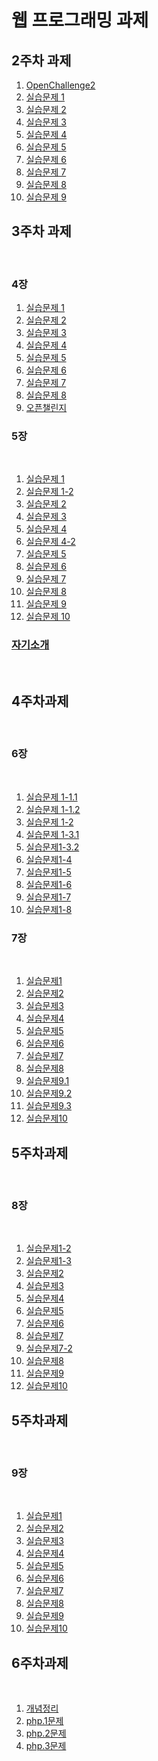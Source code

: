 <!DOCTYPE html>
<html lang="en">
<head>
    <meta charset="UTF-8">
    <meta name="viewport" content="width=device-width, initial-scale=1.0">
   
</head>
<body>
    <h1>웹 프로그래밍 과제</h1>
        <h2>2주차 과제</h2>
        <ol>
            <li><a href = "https://minsuk36.github.io/web_programing/2%EC%A3%BC%EC%B0%A8%20%EA%B3%BC%EC%A0%9C/OpenChallenge2.html">OpenChallenge2</a></li>
            <li><a href = "https://minsuk36.github.io/web_programing/2%EC%A3%BC%EC%B0%A8%20%EA%B3%BC%EC%A0%9C/2.1webprograming.html">실습문제 1</a></li>
            <li><a href = "https://minsuk36.github.io/web_programing/2%EC%A3%BC%EC%B0%A8%20%EA%B3%BC%EC%A0%9C/2.2webprograming.html">실습문제 2</a></li>
            <li><a href = "https://minsuk36.github.io/web_programing/2%EC%A3%BC%EC%B0%A8%20%EA%B3%BC%EC%A0%9C/2.3webprograming.html">실습문제 3</a></li>
            <li><a href = "https://minsuk36.github.io/web_programing/2%EC%A3%BC%EC%B0%A8%20%EA%B3%BC%EC%A0%9C/2.4webprograming.html">실습문제 4</a></li>
            <li><a href = "https://minsuk36.github.io/web_programing/2%EC%A3%BC%EC%B0%A8%20%EA%B3%BC%EC%A0%9C/2.5webprograming.html">실습문제 5</a></li>
            <li><a href = "https://minsuk36.github.io/web_programing/2%EC%A3%BC%EC%B0%A8%20%EA%B3%BC%EC%A0%9C/2.6webprograming.html">실습문제 6</a></li>
            <li><a href = "https://minsuk36.github.io/web_programing/2%EC%A3%BC%EC%B0%A8%20%EA%B3%BC%EC%A0%9C/2.7webprograming.html">실습문제 7</a></li>
            <li><a href = "https://minsuk36.github.io/web_programing/2%EC%A3%BC%EC%B0%A8%20%EA%B3%BC%EC%A0%9C/2.8webprograming.html">실습문제 8</a></li>
            <li><a href = "https://minsuk36.github.io/web_programing/2%EC%A3%BC%EC%B0%A8%20%EA%B3%BC%EC%A0%9C/2.9webprograming.html">실습문제 9</a></li>
        </ol>
        <h2>3주차 과제</h2><br>
        <h3>4장</h3>
       <ol>
            <li><a href = "https://minsuk36.github.io/web_programing/3%EC%A3%BC%EC%B0%A8%EA%B3%BC%EC%A0%9C/4.1webprograming.html">실습문제 1</a></li>
            <li><a href = "https://minsuk36.github.io/web_programing/3%EC%A3%BC%EC%B0%A8%EA%B3%BC%EC%A0%9C/4.2webprograming.html">실습문제 2</a></li>
            <li><a href = "https://minsuk36.github.io/web_programing/3%EC%A3%BC%EC%B0%A8%EA%B3%BC%EC%A0%9C/4.3webprograming.html">실습문제 3</a></li>
            <li><a href = "https://minsuk36.github.io/web_programing/3%EC%A3%BC%EC%B0%A8%EA%B3%BC%EC%A0%9C/4.4webprograming.html">실습문제 4</a></li>
            <li><a href = "https://minsuk36.github.io/web_programing/3%EC%A3%BC%EC%B0%A8%EA%B3%BC%EC%A0%9C/4.5webprograming.html">실습문제 5</a></li>
            <li><a href = "https://minsuk36.github.io/web_programing/3%EC%A3%BC%EC%B0%A8%EA%B3%BC%EC%A0%9C/4.6webprograming.html">실습문제 6</a></li>
            <li><a href = "https://minsuk36.github.io/web_programing/3%EC%A3%BC%EC%B0%A8%EA%B3%BC%EC%A0%9C/4.7webprograming.html">실습문제 7</a></li>
            <li><a href = "https://minsuk36.github.io/web_programing/3%EC%A3%BC%EC%B0%A8%EA%B3%BC%EC%A0%9C/4.8webprograming.html">실습문제 8</a></li>
           <li><a href = "https://minsuk36.github.io/web_programing/3%EC%A3%BC%EC%B0%A8%EA%B3%BC%EC%A0%9C/Openchallenge4.html">오픈챌린지</a></li>
      </ol>
            <h3>5장</h3><br>
       <ol>
            <li><a href = "https://minsuk36.github.io/web_programing/3%EC%A3%BC%EC%B0%A8%EA%B3%BC%EC%A0%9C/5.1webprograming.html">실습문제 1</a></li>
           <li><a href = "https://minsuk36.github.io/web_programing/3%EC%A3%BC%EC%B0%A8%EA%B3%BC%EC%A0%9C/5.1-2webprograming.html">실습문제 1-2</a></li>
            <li><a href = "https://minsuk36.github.io/web_programing/3%EC%A3%BC%EC%B0%A8%EA%B3%BC%EC%A0%9C/5.2webprograming.html">실습문제 2</a></li>
            <li><a href = "https://minsuk36.github.io/web_programing/3%EC%A3%BC%EC%B0%A8%EA%B3%BC%EC%A0%9C/5.3webprograming.html">실습문제 3</a></li>
            <li><a href = "https://minsuk36.github.io/web_programing/3%EC%A3%BC%EC%B0%A8%EA%B3%BC%EC%A0%9C/5.4webprograming.html">실습문제 4</a></li>
            <li><a href = "https://minsuk36.github.io/web_programing/3%EC%A3%BC%EC%B0%A8%EA%B3%BC%EC%A0%9C/5.4-2webprograming.html">실습문제 4-2</a></li>
            <li><a href = "https://minsuk36.github.io/web_programing/3%EC%A3%BC%EC%B0%A8%EA%B3%BC%EC%A0%9C/5.5webprograming.html">실습문제 5</a></li>
            <li><a href = "https://minsuk36.github.io/web_programing/3%EC%A3%BC%EC%B0%A8%EA%B3%BC%EC%A0%9C/5.6webprograming.html">실습문제 6</a></li>
            <li><a href = "https://minsuk36.github.io/web_programing/3%EC%A3%BC%EC%B0%A8%EA%B3%BC%EC%A0%9C/5.7webprogramng.html">실습문제 7</a></li>
            <li><a href = "https://minsuk36.github.io/web_programing/3%EC%A3%BC%EC%B0%A8%EA%B3%BC%EC%A0%9C/5.8webprograming.html">실습문제 8</a></li>
           <li><a href = "https://minsuk36.github.io/web_programing/3%EC%A3%BC%EC%B0%A8%EA%B3%BC%EC%A0%9C/5.9webprograming.html">실습문제 9</a></li>
           <li><a href = "https://minsuk36.github.io/web_programing/3%EC%A3%BC%EC%B0%A8%EA%B3%BC%EC%A0%9C/5.10webprograming.html">실습문제 10</a></li>
      </ol>
      <h3><a href = "https://minsuk36.github.io/web_programing/3%EC%A3%BC%EC%B0%A8%EA%B3%BC%EC%A0%9C/MyIntroduce.html">자기소개</a></h3><br>
        <h2>4주차과제</h2><br>
        <h3>6장</h3><br>
         <ol>
        <li><a href = "https://minsuk36.github.io/web_programing/4%EC%A3%BC%EA%B3%BC%EC%A0%9C/6.1Webprograming.html">실습문제 1-1.1</a></li>
        <li><a href = "https://minsuk36.github.io/web_programing/4%EC%A3%BC%EA%B3%BC%EC%A0%9C/6.1-2Webprograming.html">실습문제 1-1.2</a></li>
        <li><a href = "https://minsuk36.github.io/web_programing/4%EC%A3%BC%EA%B3%BC%EC%A0%9C/6.2Webprograming.html">실습문제 1-2</a></li>
        <li><a href = "https://minsuk36.github.io/web_programing/4%EC%A3%BC%EA%B3%BC%EC%A0%9C/6.3Webprograming.html">실습문제 1-3.1</a></li>
        <li><a href = "https://minsuk36.github.io/web_programing/4%EC%A3%BC%EA%B3%BC%EC%A0%9C/6.3-2Webprograming.html">실습문제1-3.2</a></li>
        <li><a href = "https://minsuk36.github.io/web_programing/4%EC%A3%BC%EA%B3%BC%EC%A0%9C/6.4Webprograming.html">실습문제1-4</a></li>
        <li><a href = "https://minsuk36.github.io/web_programing/4%EC%A3%BC%EA%B3%BC%EC%A0%9C/6.5Webprograming.html">실습문제1-5</a></li>
        <li><a href = "https://minsuk36.github.io/web_programing/4%EC%A3%BC%EA%B3%BC%EC%A0%9C/6.6Webprograming.html">실습문제1-6</a></li>
        <li><a href = "https://minsuk36.github.io/web_programing/4%EC%A3%BC%EA%B3%BC%EC%A0%9C/6.7Webprograming.html">실습문제1-7</a></li>
        <li><a href = "https://minsuk36.github.io/web_programing/4%EC%A3%BC%EA%B3%BC%EC%A0%9C/6.8Webprograming.html">실습문제1-8</a></li>
        </ol>
        <h3>7장</h3><br>
        <ol>
         <li><a href = "https://minsuk36.github.io/web_programing/4%EC%A3%BC%EA%B3%BC%EC%A0%9C/7.1Webprograming.html">실습문제1</a></li>
         <li><a href = "https://minsuk36.github.io/web_programing/4%EC%A3%BC%EA%B3%BC%EC%A0%9C/7.2Webprograming.html">실습문제2</a></li>
        <li><a href = "https://minsuk36.github.io/web_programing/4%EC%A3%BC%EA%B3%BC%EC%A0%9C/7.3Webprograming.html">실습문제3</a></li>
        <li><a href = "https://minsuk36.github.io/web_programing/4%EC%A3%BC%EA%B3%BC%EC%A0%9C/7.4Webprograming.html">실습문제4</a></li>
        <li><a href = "https://minsuk36.github.io/web_programing/4%EC%A3%BC%EA%B3%BC%EC%A0%9C/7.5Webprograming.html">실습문제5</a></li>
          <li><a href = "https://minsuk36.github.io/web_programing/4%EC%A3%BC%EA%B3%BC%EC%A0%9C/7.6Webprograming.html">실습문제6</a></li>
            <li><a href = "https://minsuk36.github.io/web_programing/4%EC%A3%BC%EA%B3%BC%EC%A0%9C/7.7Webprograming.html">실습문제7</a></li>
              <li><a href = "https://minsuk36.github.io/web_programing/4%EC%A3%BC%EA%B3%BC%EC%A0%9C/7.8Webprograming.html">실습문제8</a></li>
                <li><a href = "https://minsuk36.github.io/web_programing/4%EC%A3%BC%EA%B3%BC%EC%A0%9C/7.9-1Webprograming.html">실습문제9.1</a></li>
                  <li><a href = "https://minsuk36.github.io/web_programing/4%EC%A3%BC%EA%B3%BC%EC%A0%9C/7.9-2Webprograming.html">실습문제9.2</a></li>
                    <li><a href = "https://minsuk36.github.io/web_programing/4%EC%A3%BC%EA%B3%BC%EC%A0%9C/7.9-3Webprograming.html">실습문제9.3</a></li>
                      <li><a href = "https://minsuk36.github.io/web_programing/4%EC%A3%BC%EA%B3%BC%EC%A0%9C/7.10Webprograming.html">실습문제10</a></li>
        </ol>
       <h2>5주차과제</h2><br>
    <h3>8장</h3><br>
     <ol>
         <li><a href = "https://minsuk36.github.io/web_programing/5%EC%A3%BC%EC%B0%A8%EA%B3%BC%EC%A0%9C/8.1-2Webprograming.html">실습문제1-2</a></li>
         <li><a href = "https://minsuk36.github.io/web_programing/5%EC%A3%BC%EC%B0%A8%EA%B3%BC%EC%A0%9C/8.1-3Webprograming.html">실습문제1-3</a></li>
         <li><a href = "https://minsuk36.github.io/web_programing/5%EC%A3%BC%EC%B0%A8%EA%B3%BC%EC%A0%9C/8.2Webprograming.html">실습문제2</a></li>
         <li><a href = "https://minsuk36.github.io/web_programing/5%EC%A3%BC%EC%B0%A8%EA%B3%BC%EC%A0%9C/8.3Webprograming.html">실습문제3</a></li>
         <li><a href = "https://minsuk36.github.io/web_programing/5%EC%A3%BC%EC%B0%A8%EA%B3%BC%EC%A0%9C/8.4Webprograming.html">실습문제4</a></li>
         <li><a href = "https://minsuk36.github.io/web_programing/5%EC%A3%BC%EC%B0%A8%EA%B3%BC%EC%A0%9C/8.5Webprograming.html">실습문제5</a></li>
         <li><a href = "https://minsuk36.github.io/web_programing/5%EC%A3%BC%EC%B0%A8%EA%B3%BC%EC%A0%9C/8.6Webprograming.html">실습문제6</a></li>
         <li><a href = "https://minsuk36.github.io/web_programing/5%EC%A3%BC%EC%B0%A8%EA%B3%BC%EC%A0%9C/8.7Webprograming.html">실습문제7</a></li>
             <li><a href = "https://minsuk36.github.io/web_programing/5%EC%A3%BC%EC%B0%A8%EA%B3%BC%EC%A0%9C/8.7-2Webprograming.html">실습문제7-2</a></li>
         <li><a href = "https://minsuk36.github.io/web_programing/5%EC%A3%BC%EC%B0%A8%EA%B3%BC%EC%A0%9C/8.8Webprograming.html">실습문제8</a></li>
         <li><a href = "https://minsuk36.github.io/web_programing/5%EC%A3%BC%EC%B0%A8%EA%B3%BC%EC%A0%9C/8.9Webprograming.html">실습문제9</a></li>
         <li><a href = "https://minsuk36.github.io/web_programing/5%EC%A3%BC%EC%B0%A8%EA%B3%BC%EC%A0%9C/8.10Webprograming.html">실습문제10</a></li>
        </ol>
    <h2>5주차과제</h2><br>
    <h3>9장</h3><br>
     <ol>
      <li><a href = "https://minsuk36.github.io/web_programing/5%EC%A3%BC%EC%B0%A8%EA%B3%BC%EC%A0%9C/9.1Webprograming.html">실습문제1</a></li>
         <li><a href = "https://minsuk36.github.io/web_programing/5%EC%A3%BC%EC%B0%A8%EA%B3%BC%EC%A0%9C/9.2Webprograming.html">실습문제2</a></li>
         <li><a href = "https://minsuk36.github.io/web_programing/5%EC%A3%BC%EC%B0%A8%EA%B3%BC%EC%A0%9C/9.3Webprograming.html">실습문제3</a></li>
         <li><a href = "https://minsuk36.github.io/web_programing/5%EC%A3%BC%EC%B0%A8%EA%B3%BC%EC%A0%9C/9.4Webprograming.html">실습문제4</a></li>
          <li><a href = "https://minsuk36.github.io/web_programing/5%EC%A3%BC%EC%B0%A8%EA%B3%BC%EC%A0%9C/9.5Webprograming.html">실습문제5</a></li>
         <li><a href = "https://minsuk36.github.io/web_programing/5%EC%A3%BC%EC%B0%A8%EA%B3%BC%EC%A0%9C/9.6Webprograming.html">실습문제6</a></li>
          <li><a href = "https://minsuk36.github.io/web_programing/5%EC%A3%BC%EC%B0%A8%EA%B3%BC%EC%A0%9C/9.7Webprograming.html">실습문제7</a></li>
         <li><a href = "https://minsuk36.github.io/web_programing/5%EC%A3%BC%EC%B0%A8%EA%B3%BC%EC%A0%9C/9.8Webprograming.html">실습문제8</a></li>
         <li><a href = "https://minsuk36.github.io/web_programing/5%EC%A3%BC%EC%B0%A8%EA%B3%BC%EC%A0%9C/9.9Webprograming.html">실습문제9</a></li>
         <li><a href = "https://minsuk36.github.io/web_programing/5%EC%A3%BC%EC%B0%A8%EA%B3%BC%EC%A0%9C/9.10Webprograming.html">실습문제10</a></li>
        </ol>
</body>
 <h2>6주차과제</h2><br>
 <ol>
     <li><a href = "http://jmsd0306.dothome.co.kr/write.php">개념정리</a></li>
      <li><a href = "http://jmsd0306.dothome.co.kr/request1.php">php.1문제</a></li>
     <li><a href = "http://jmsd0306.dothome.co.kr/request2.php">php.2문제</a></li>
     <li><a href = "http://jmsd0306.dothome.co.kr/request3.php">php.3문제</a></li>
 </ol>
</html>
